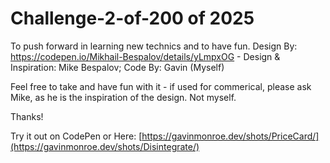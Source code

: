 # Challenge-2-of-200 of 2025

To push forward in learning new technics and to have fun. Design By: https://codepen.io/Mikhail-Bespalov/details/yLmpxOG - Design & Inspiration: Mike Bespalov; Code By: Gavin (Myself)

Feel free to take and have fun with it - if used for commerical, please ask Mike, as he is the inspiration of the design. Not myself.

Thanks!

Try it out on CodePen or Here: [https://gavinmonroe.dev/shots/PriceCard/](https://gavinmonroe.dev/shots/Disintegrate/)

